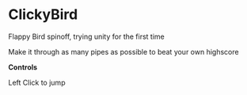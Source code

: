# ClickyBird
Flappy Bird spinoff, trying unity for the first time

Make it through as many pipes as possible to beat your own highscore

**Controls**

Left Click to jump

